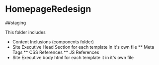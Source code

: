 # HomepageRedesign

##staging

This folder includes

* Content Inclusions (components folder)
* Site Executive Head Section for each template in it's own file
** Meta Tags
** CSS References
** JS References
* Site Executive body html for each template it in it's own file
